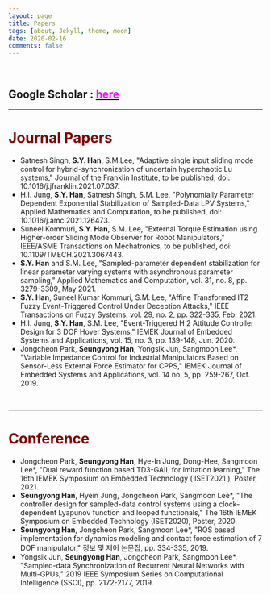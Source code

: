 ```yaml
---
layout: page
title: Papers
tags: [about, Jekyll, theme, moon]
date: 2020-02-16
comments: false
---
```

<br>

## Google Scholar : [<span style="color:Fuchsia">here</span>](https://scholar.google.com/citations?user=fXESAT8AAAAJ&hl=ko&authuser=2)

---

# <span style="color:#800000">Journal Papers</span>


- Satnesh Singh, **S.Y. Han**, S.M.Lee, "Adaptive single input sliding mode control for hybrid-synchronization of uncertain hyperchaotic Lu systems," Journal of the Franklin Institute, to be published, doi: 10.1016/j.jfranklin.2021.07.037.
- H.I. Jung, **S.Y. Han**, Satnesh Singh, S.M. Lee, "Polynomially Parameter Dependent Exponential Stabilization of Sampled-Data LPV Systems," Applied Mathematics and Computation, to be published, doi: 10.1016/j.amc.2021.126473.
- Suneel Kommuri, **S.Y. Han**, S.M. Lee, "External Torque Estimation using Higher-order Sliding Mode Observer for Robot Manipulators," 
IEEE/ASME Transactions on Mechatronics, to be published, doi: 10.1109/TMECH.2021.3067443.
- **S.Y. Han** and S.M. Lee, "Sampled-parameter dependent stabilization for linear parameter varying systems with asynchronous parameter sampling," 
Applied Mathematics and Computation, vol. 31, no. 8, pp. 3279-3309, May 2021.
- **S.Y. Han**, Suneel Kumar Kommuri, S.M. Lee, "Affine Transformed IT2 Fuzzy Event-Triggered Control Under Deception Attacks," IEEE Transactions on Fuzzy Systems, vol. 29, no. 2, pp. 322-335, Feb. 2021.
- H.I. Jung, **S.Y. Han**, S.M. Lee, "Event-Triggered H 2 Attitude Controller Design for 3 DOF Hover Systems," IEMEK Journal of Embedded Systems and Applications, vol. 15, no. 3, pp. 139-148, Jun. 2020.
- Jongcheon Park, **Seungyong Han**, Yongsik Jun, Sangmoon Lee*, "Variable Impedance Control for Industrial Manipulators Based on Sensor-Less External Force Estimator for CPPS," IEMEK Journal of Embedded Systems and Applications, vol. 14 no. 5, pp. 259-267, Oct. 2019.


<br>

---

# <span style="color:#800000">Conference</span>
- Jongcheon Park, **Seungyong Han**, Hye-In Jung, Dong-Hee, Sangmoon Lee*, "Dual reward function based TD3-GAIL for imitation learning," The 16th IEMEK Symposium on Embedded Technology ( ISET2021 ), Poster, 2021.
- **Seungyong Han**, Hyein Jung, Jongcheon Park, Sangmoon Lee*, "The controller design for sampled-data control systems using a clock-dependent Lyapunov function and looped functionals," The 16th IEMEK Symposium on Embedded Technology (ISET2020), Poster, 2020.
- **Seungyong Han**, Jongcheon Park, Sangmoon Lee*, "ROS based implementation for dynamics modeling and contact force estimation of 7 DOF manipulator," 정보 및 제어 논문집, pp. 334-335, 2019.
- Yongsik Jun, **Seungyong Han**, Jongcheon Park, Sangmoon Lee*, "Sampled-data Synchronization of Recurrent Neural Networks with Multi-GPUs," 2019 IEEE Symposium Series on Computational Intelligence (SSCI), pp. 2172-2177, 2019. 

<br>
